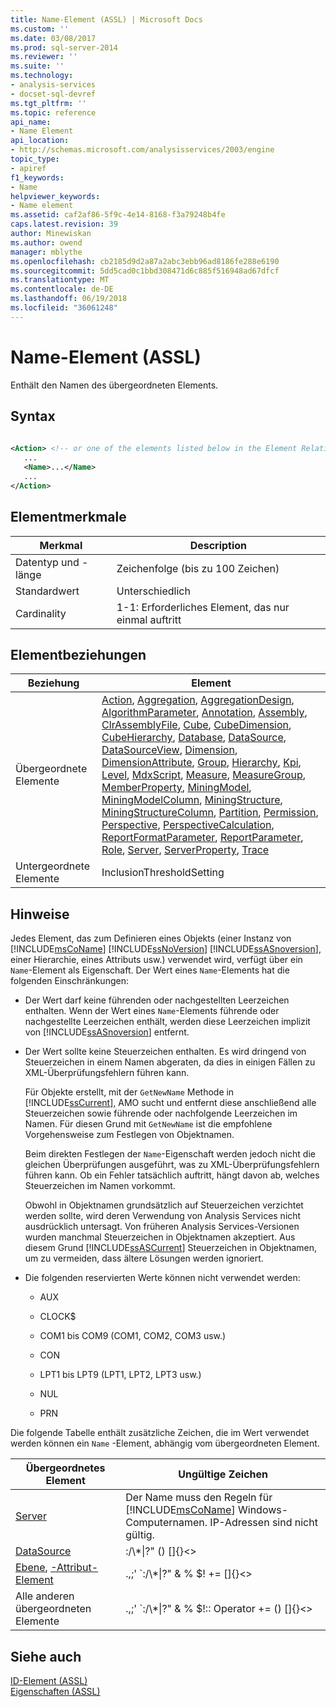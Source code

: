 ```yaml
---
title: Name-Element (ASSL) | Microsoft Docs
ms.custom: ''
ms.date: 03/08/2017
ms.prod: sql-server-2014
ms.reviewer: ''
ms.suite: ''
ms.technology:
- analysis-services
- docset-sql-devref
ms.tgt_pltfrm: ''
ms.topic: reference
api_name:
- Name Element
api_location:
- http://schemas.microsoft.com/analysisservices/2003/engine
topic_type:
- apiref
f1_keywords:
- Name
helpviewer_keywords:
- Name element
ms.assetid: caf2af86-5f9c-4e14-8168-f3a79248b4fe
caps.latest.revision: 39
author: Minewiskan
ms.author: owend
manager: mblythe
ms.openlocfilehash: cb2185d9d2a87a2abc3ebb96ad8186fe288e6190
ms.sourcegitcommit: 5dd5cad0c1bbd308471d6c885f516948ad67dfcf
ms.translationtype: MT
ms.contentlocale: de-DE
ms.lasthandoff: 06/19/2018
ms.locfileid: "36061248"
---
```

# <a name="name-element-assl"></a>Name-Element (ASSL)
  Enthält den Namen des übergeordneten Elements.  
  
## <a name="syntax"></a>Syntax  
  
```xml  
  
<Action> <!-- or one of the elements listed below in the Element Relationships table -->  
   ...  
   <Name>...</Name>  
   ...  
</Action>  
```  
  
## <a name="element-characteristics"></a>Elementmerkmale  
  
|Merkmal|Description|  
|--------------------|-----------------|  
|Datentyp und -länge|Zeichenfolge (bis zu 100 Zeichen)|  
|Standardwert|Unterschiedlich|  
|Cardinality|1-1: Erforderliches Element, das nur einmal auftritt|  
  
## <a name="element-relationships"></a>Elementbeziehungen  
  
|Beziehung|Element|  
|------------------|-------------|  
|Übergeordnete Elemente|[Action](../objects/action-element-assl.md), [Aggregation](../objects/aggregation-element-assl.md), [AggregationDesign](../objects/aggregationdesign-element-assl.md), [AlgorithmParameter](../objects/algorithmparameter-element-assl.md), [Annotation](../objects/annotation-element-assl.md), [Assembly](../objects/assembly-element-assl.md), [ClrAssemblyFile](../data-type/clrassemblyfile-data-type-assl.md), [Cube](../objects/cube-element-assl.md), [CubeDimension](../data-type/dimension-data-type-assl.md), [CubeHierarchy](../data-type/hierarchy-data-type-assl.md), [Database](../objects/database-element-assl.md), [DataSource](../objects/datasource-element-assl.md), [DataSourceView](../objects/datasourceview-element-assl.md), [Dimension](../objects/dimension-element-assl.md), [DimensionAttribute](../data-type/dimensionattribute-data-type-assl.md), [Group](../objects/group-element-assl.md), [Hierarchy](../objects/hierarchy-element-assl.md), [Kpi](../objects/kpi-element-assl.md), [Level](../objects/level-element-assl.md), [MdxScript](../objects/mdxscript-element-assl.md), [Measure](../objects/measure-element-assl.md), [MeasureGroup](../objects/measuregroup-element-assl.md), [MemberProperty](../objects/attributerelationship-element-assl.md), [MiningModel](../objects/miningmodel-element-assl.md), [MiningModelColumn](../data-type/miningmodelcolumn-data-type-assl.md), [MiningStructure](../objects/miningstructure-element-assl.md), [MiningStructureColumn](../data-type/miningstructurecolumn-data-type-assl.md), [Partition](../objects/partition-element-assl.md), [Permission](../data-type/permission-data-type-assl.md), [Perspective](../objects/perspective-element-assl.md), [PerspectiveCalculation](../data-type/perspectivecalculation-data-type-assl.md), [ReportFormatParameter](../objects/reportformatparameter-element-asl.md), [ReportParameter](../objects/reportparameter-element-assl.md), [Role](../objects/role-element-assl.md), [Server](../objects/server-element-assl.md), [ServerProperty](../objects/serverproperty-element-assl.md), [Trace](../objects/trace-element-assl.md)|  
|Untergeordnete Elemente|InclusionThresholdSetting|  
  
## <a name="remarks"></a>Hinweise  
 Jedes Element, das zum Definieren eines Objekts (einer Instanz von [!INCLUDE[msCoName](../../../includes/msconame-md.md)] [!INCLUDE[ssNoVersion](../../../includes/ssnoversion-md.md)] [!INCLUDE[ssASnoversion](../../../includes/ssasnoversion-md.md)], einer Hierarchie, eines Attributs usw.) verwendet wird, verfügt über ein `Name`-Element als Eigenschaft. Der Wert eines `Name`-Elements hat die folgenden Einschränkungen:  
  
-   Der Wert darf keine führenden oder nachgestellten Leerzeichen enthalten. Wenn der Wert eines `Name`-Elements führende oder nachgestellte Leerzeichen enthält, werden diese Leerzeichen implizit von [!INCLUDE[ssASnoversion](../../../includes/ssasnoversion-md.md)] entfernt.  
  
-   Der Wert sollte keine Steuerzeichen enthalten. Es wird dringend von Steuerzeichen in einem Namen abgeraten, da dies in einigen Fällen zu XML-Überprüfungsfehlern führen kann.  
  
     Für Objekte erstellt, mit der `GetNewName` Methode in [!INCLUDE[ssCurrent](../../../includes/sscurrent-md.md)], AMO sucht und entfernt diese anschließend alle Steuerzeichen sowie führende oder nachfolgende Leerzeichen im Namen. Für diesen Grund mit `GetNewName` ist die empfohlene Vorgehensweise zum Festlegen von Objektnamen.  
  
     Beim direkten Festlegen der `Name`-Eigenschaft werden jedoch nicht die gleichen Überprüfungen ausgeführt, was zu XML-Überprüfungsfehlern führen kann. Ob ein Fehler tatsächlich auftritt, hängt davon ab, welches Steuerzeichen im Namen vorkommt.  
  
     Obwohl in Objektnamen grundsätzlich auf Steuerzeichen verzichtet werden sollte, wird deren Verwendung von Analysis Services nicht ausdrücklich untersagt. Von früheren Analysis Services-Versionen wurden manchmal Steuerzeichen in Objektnamen akzeptiert. Aus diesem Grund [!INCLUDE[ssASCurrent](../../../includes/ssascurrent-md.md)] Steuerzeichen in Objektnamen, um zu vermeiden, dass ältere Lösungen werden ignoriert.  
  
-   Die folgenden reservierten Werte können nicht verwendet werden:  
  
    -   AUX  
  
    -   CLOCK$  
  
    -   COM1 bis COM9 (COM1, COM2, COM3 usw.)  
  
    -   CON  
  
    -   LPT1 bis LPT9 (LPT1, LPT2, LPT3 usw.)  
  
    -   NUL  
  
    -   PRN  
  
 Die folgende Tabelle enthält zusätzliche Zeichen, die im Wert verwendet werden können ein `Name` -Element, abhängig vom übergeordneten Element.  
  
|Übergeordnetes Element|Ungültige Zeichen|  
|--------------------|------------------------|  
|[Server](../objects/server-element-assl.md)|Der Name muss den Regeln für [!INCLUDE[msCoName](../../../includes/msconame-md.md)] Windows-Computernamen. IP-Adressen sind nicht gültig.|  
|[DataSource](../objects/datasource-element-assl.md)|:/\\*&#124;?" () []{}<>|  
|[Ebene](../objects/level-element-assl.md), [-Attribut-Element](../objects/attribute-element-assl.md)|.,;' `:/\\*&#124;?" & % $! += []{}<>|  
|Alle anderen übergeordneten Elemente|.,;' `:/\\*&#124;?" & % $!:: Operator += () []{}<>|  
  
## <a name="see-also"></a>Siehe auch  
 [ID-Element &#40;ASSL&#41;](id-element-assl.md)   
 [Eigenschaften &#40;ASSL&#41;](properties-assl.md)  
  
  